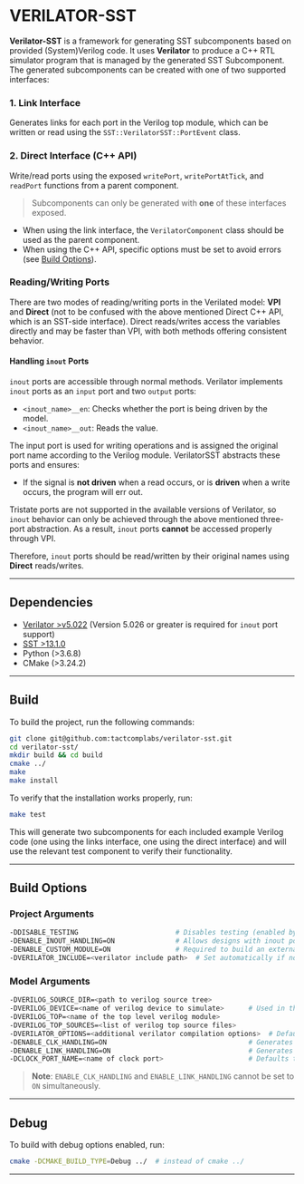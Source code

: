 # VERILATOR-SST

**Verilator-SST** is a framework for generating SST subcomponents based on provided (System)Verilog code. It uses **Verilator** to produce a C++ RTL simulator program that is managed by the generated SST Subcomponent. The generated subcomponents can be created with one of two supported interfaces:

### 1. Link Interface

Generates links for each port in the Verilog top module, which can be written or read using the `SST::VerilatorSST::PortEvent` class.

### 2. Direct Interface (C++ API)

Write/read ports using the exposed `writePort`, `writePortAtTick`, and `readPort` functions from a parent component.

> Subcomponents can only be generated with **one** of these interfaces exposed.

- When using the link interface, the `VerilatorComponent` class should be used as the parent component.
- When using the C++ API, specific options must be set to avoid errors (see [Build Options](#build-options)).

### Reading/Writing Ports

There are two modes of reading/writing ports in the Verilated model: **VPI** and **Direct** (not to be confused with the above mentioned Direct C++ API, which is an SST-side interface). Direct reads/writes access the variables directly and may be faster than VPI, with both methods offering consistent behavior.

#### Handling `inout` Ports

`inout` ports are accessible through normal methods. Verilator implements `inout` ports as an `input` port and two `output` ports:

- `<inout_name>__en`: Checks whether the port is being driven by the model.
- `<inout_name>__out`: Reads the value.

The input port is used for writing operations and is assigned the original port name according to the Verilog module. VerilatorSST abstracts these ports and ensures:

- If the signal is **not driven** when a read occurs, or is **driven** when a write occurs, the program will err out.

Tristate ports are not supported in the available versions of Verilator, so `inout` behavior can only be achieved through
the above mentioned three-port abstraction. As a result, `inout` ports **cannot** be accessed properly through VPI.

Therefore, `inout` ports should be read/written by their original names using **Direct** reads/writes.

---

## Dependencies

- [Verilator >v5.022](https://github.com/verilator/verilator/releases/tag/v5.022) (Version 5.026 or greater is required for `inout` port support)
- [SST >13.1.0](https://github.com/sstsimulator/sst-core/releases/tag/v13.1.0_Final)
- Python (>3.6.8)
- CMake (>3.24.2)

---

## Build

To build the project, run the following commands:

```bash
git clone git@github.com:tactcomplabs/verilator-sst.git
cd verilator-sst/
mkdir build && cd build
cmake ../
make
make install
```

To verify that the installation works properly, run:

```bash
make test
```

This will generate two subcomponents for each included example Verilog code (one using the links interface, one using the direct interface) and will use the relevant test component to verify their functionality.

---

## Build Options

### Project Arguments

```bash
-DDISABLE_TESTING                        # Disables testing (enabled by default)
-DENABLE_INOUT_HANDLING=ON               # Allows designs with inout ports (requires Verilator 5.026 or greater)
-DENABLE_CUSTOM_MODULE=ON                # Required to build an external module with CLI model arguments
-DVERILATOR_INCLUDE=<verilator include path>  # Set automatically if not assigned
```

### Model Arguments

```bash
-DVERILOG_SOURCE_DIR=<path to verilog source tree>
-DVERILOG_DEVICE=<name of verilog device to simulate>      # Used in the name of the subcomponent
-DVERILOG_TOP=<name of the top level verilog module>
-DVERILOG_TOP_SOURCES=<list of verilog top source files>
-DVERILATOR_OPTIONS=<additional verilator compilation options>  # Defaults to empty string
-DENABLE_CLK_HANDLING=ON                                   # Generates automatic clock port handling (for C++ API interface)
-DENABLE_LINK_HANDLING=ON                                  # Generates links and link handlers (for links interface; on by default)
-DCLOCK_PORT_NAME=<name of clock port>                     # Defaults to "clk", used with ENABLE_LINK_HANDLING
```

> **Note**: `ENABLE_CLK_HANDLING` and `ENABLE_LINK_HANDLING` cannot be set to `ON` simultaneously.

---

## Debug

To build with debug options enabled, run:

```bash
cmake -DCMAKE_BUILD_TYPE=Debug ../  # instead of cmake ../
```

---
